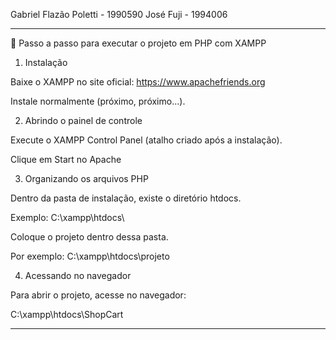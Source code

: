 Gabriel Flazão Poletti - 1990590
José Fuji - 1994006
____________________________________________________________
🔹 Passo a passo para executar o projeto em PHP com XAMPP

1. Instalação

Baixe o XAMPP no site oficial: https://www.apachefriends.org

Instale normalmente (próximo, próximo...).

2. Abrindo o painel de controle

Execute o XAMPP Control Panel (atalho criado após a instalação).

Clique em Start no Apache

3. Organizando os arquivos PHP

Dentro da pasta de instalação, existe o diretório htdocs.

Exemplo: C:\xampp\htdocs\

Coloque o projeto dentro dessa pasta.

Por exemplo: C:\xampp\htdocs\projeto

4. Acessando no navegador

Para abrir o projeto, acesse no navegador:

C:\xampp\htdocs\ShopCart
_______________________________________________________________
